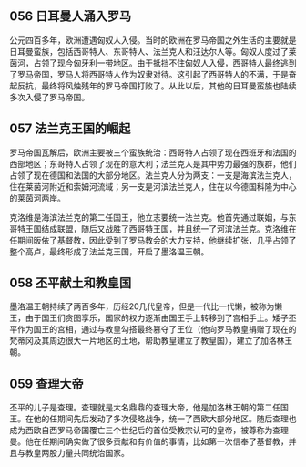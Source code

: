 ## 056 日耳曼人涌入罗马

公元四百多年，欧洲遭遇匈奴人入侵。当时的欧洲在罗马帝国之外生活的主要就是日耳曼蛮族，包括西哥特人、东哥特人、法兰克人和汪达尔人等。匈奴人度过了莱茵河，占领了现今匈牙利一带地区。由于抵挡不住匈奴人入侵，西哥特人最终逃到了罗马帝国，罗马人将西哥特人作为奴隶对待。这引起了西哥特人的不满，于是奋起反抗，最终将风烛残年的罗马帝国打败了。从此以后，其他的日耳曼蛮族也陆续多次入侵了罗马帝国。

## 057 法兰克王国的崛起

罗马帝国瓦解后，欧洲主要被三个蛮族统治：西哥特人占领了现在西班牙和法国的西部地区；东哥特人占领了现在的意大利；法兰克人是其中势力最强的族群，他们占领了现在德国和法国的大部分地区。法兰克人分为两支：一支是海滨法兰克人，住在莱茵河附近和索姆河流域；另一支是河滨法兰克人，住在以今德国科隆为中心的莱茵河两岸。

克洛维是海滨法兰克的第二任国王，他立志要统一法兰克。他首先通过联姻，与东哥特王国结成联盟，随后又战胜了西哥特王国，并且统一了河滨法兰克。克洛维在任期间昄依了基督教，因此受到了罗马教会的大力支持，他继续扩张，几乎占领了整个高卢，最终形成了法兰克王国，开启了墨洛温王朝。

## 058 丕平献土和教皇国

墨洛温王朝持续了两百多年，历经20几代皇帝，但是一代比一代懒，被称为懒王，由于国王们贪图享乐，国家的权力逐渐由国王手上转移到了宫相手上。矮子丕平作为国王的宫相，通过与教皇勾搭最终篡夺了王位（他向罗马教皇捐赠了现在的梵蒂冈及其周边很大一片地区的土地，帮助教皇建立了教皇国），建立了加洛林王朝。

## 059 查理大帝

丕平的儿子是查理。查理就是大名鼎鼎的查理大帝，他是加洛林王朝的第二任国王。在他的任期间先后发动了多次侵略战争，统一了西欧大部分地区。随后查理也成为西欧自西罗马帝国覆亡三个世纪后的首位受教宗认可的皇帝，被尊称为查理曼。他在任期间确实做了很多贡献和有价值的事情，比如第一次信奉了基督教，并且与教皇两股力量共同统治国家。